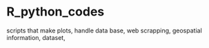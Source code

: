 # R_python_codes
scripts that make plots, handle data base, web scrapping, geospatial information, dataset, 
